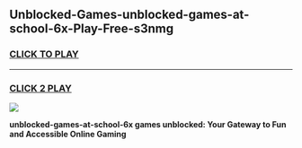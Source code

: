 
## Unblocked-Games-unblocked-games-at-school-6x-Play-Free-s3nmg
<h3>
<a href="https://premium76.site?title=unblocked-games-at-school-6x&ref=18A">CLICK TO PLAY</a></h3>
<hr>

<h3>
<a href="https://premium76.site?title=unblocked-games-at-school-6x&ref=18A">CLICK 2 PLAY</a>
  
</h3>

<a href="https://premium76.site?title=unblocked-games-at-school-6x&ref=18A"><img src="https://clearcache.store/games.png"></a>


**unblocked-games-at-school-6x games unblocked: Your Gateway to Fun and Accessible Online Gaming**
